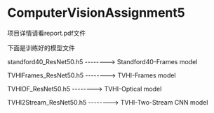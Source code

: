 # ComputerVisionAssignment5
项目详情请看report.pdf文件<p>
下面是训练好的模型文件<p>
standford40_ResNet50.h5 --------> Standford40-Frames model<p>
TVHIFrames_ResNet50.h5  --------> TVHI-Frames model<p>
TVHIOF_ResNet50.h5      --------> TVHI-Optical model<p>
TVHI2Stream_ResNet50.h5 --------> TVHI-Two-Stream CNN model
